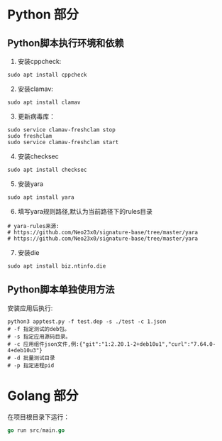 # Python 部分

## Python脚本执行环境和依赖 

1. 安装cppcheck:
```shell
sudo apt install cppcheck
```

2. 安装clamav:
```shell
sudo apt install clamav
```

3. 更新病毒库：
```shell
sudo service clamav-freshclam stop
sudo freshclam
sudo service clamav-freshclam start
```

4. 安装checksec
```shell
sudo apt install checksec
```

5. 安装yara
```shell
sudo apt install yara
```

6. 填写yara规则路径,默认为当前路径下的rules目录

```shell
# yara-rules来源:
# https://github.com/Neo23x0/signature-base/tree/master/yara
# https://github.com/Neo23x0/signature-base/tree/master/yara
```

7. 安装die
```shell
sudo apt install biz.ntinfo.die
```

## Python脚本单独使用方法

安装应用后执行:
```shell
python3 apptest.py -f test.dep -s ./test -c 1.json
# -f 指定测试的deb包。
# -s 指定应用源码目录。
# -c 应用组件json文件,例:{"git":"1:2.20.1-2+deb10u1","curl":"7.64.0-4+deb10u3"}
# -d 批量测试目录
# -p 指定进程pid
```

# Golang 部分

在项目根目录下运行：
```go
go run src/main.go
```
